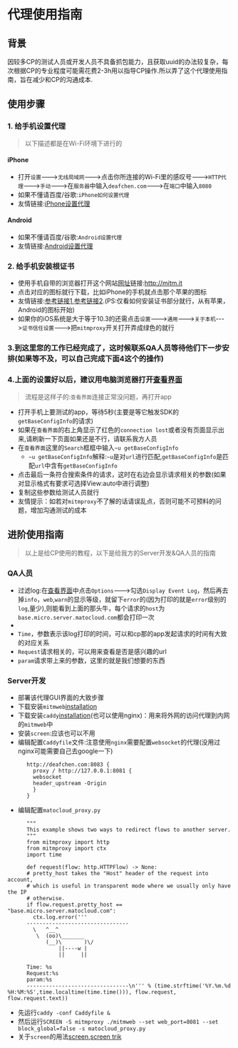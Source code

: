 
# 代理使用指南
## 背景
因较多CP的测试人员或开发人员不具备抓包能力，且获取uuid的办法较复杂，每次根据CP的专业程度可能需花费2-3h用以指导CP操作.所以弄了这个代理使用指南，旨在减少和CP的沟通成本.
## 使用步骤
### 1. 给手机设置代理
> 以下描述都是在Wi-Fi环境下进行的
#### iPhone
- 打开`设置`--->`无线局域网`--->点击你所连接的Wi-Fi里的感叹号--->`HTTP代理`--->`手动`--->在`服务器`中输入`deafchen.com`--->在`端口`中输入`8080`
- 如果不懂请百度/谷歌:`iPhone如何设置代理`
- 友情链接:[iPhone设置代理][iPhone proxy]

#### Android
- 如果不懂请百度/谷歌:`Android设置代理`
- 友情链接:[Android设置代理][Android proxy]

### 2. 给手机安装根证书
- 使用手机自带的浏览器打开这个网站[网址][certSite]链接:http://mitm.it
- 点击对应的图标就行下载，比如iPhone的手机就点击那个苹果的图标
- 友情链接:[参考链接1][mitmproxy en],[参考链接2][mitmproxy zh].(PS:仅看如何安装证书部分就行，从有苹果，Android的图标开始)
- 如果你的iOS系统是大于等于10.3的还需点击`设置`--->`通用`--->`关于本机`--->`证书信任设置`--->把`mitmproxy`开关打开弄成绿色的就行

### 3.到这里您的工作已经完成了，这时候联系QA人员等待他们下一步安排(如果等不及，可以自己完成下面4这个的操作)

### 4.上面的设置好以后，建议用电脑浏览器打开[查看界面][proxy GUI]
> 流程是这样子的:`查看界面`连接正常没问题，再打开app

- 打开手机上要测试的app，等待5秒(主要是等它触发SDK的`getBaseConfigInfo`的请求)
- 如果在`查看界面`的右上角显示了红色的`connection lost`或者没有页面显示出来,请刷新一下页面如果还是不行，请联系我方人员
- 在`查看界面`这里的`Search`框框中输入`~u getBaseConfigInfo`
  - `~u getBaseConfigInfo`解释:`~u`是对`url`进行匹配,`getBaseConfigInfo`是匹配`url`中含有`getBaseConfigInfo`
- 点击最后一条符合搜索条件的请求，这时在右边会显示请求相关的参数(如果对显示格式有要求可选择View:auto中进行调整)
- 复制这些参数给测试人员就行
- 友情提示：如若对`mitmproxy`不了解的话请误乱点，否则可能不可预料的问题，增加沟通测试的成本

## 进阶使用指南
> 以上是给CP使用的教程，以下是给我方的Server开发&QA人员的指南

### QA人员
- 过滤log:在[查看界面][proxy GUI]中点击`Options`--->勾选`Display Event Log`，然后再去掉`info`，`web`,`warn`的显示等级，就留下`error`的(因为打印的就是`error`级别的`log`,量少),则能看到上面的那头牛，每个请求的`host`为`base.micro.server.matocloud.com`都会打印一次
-
- `Time`，参数表示该log打印的时间，可以和cp那的app发起请求的时间有大致的对应关系
- `Request`请求相关的，可以用来查看是否是感兴趣的url
- `param`请求带上来的参数，这里的就是我们想要的东西

### Server开发
- 部署该代理GUI界面的大致步骤
- 下载安装`mitmweb`[installation][mitmproxy doc]
- 下载安装`caddy`[installation][caddy doc](也可以使用nginx)：用来将外网的访问代理到内网的`mitmweb`中
- 安装`screen`:应该也可以不用
- 编辑配置`Caddyfile`文件:注意使用`nginx`需要配置`websocket`的代理(没用过nginx可能需要自己去google一下)
```
      http://deafchen.com:8083 {
        proxy / http://127.0.0.1:8081 {
        websocket
        header_upstream -Origin
        }
      }
```

- 编辑配置`matocloud_proxy.py`
```
      """
      This example shows two ways to redirect flows to another server.
      """
      from mitmproxy import http
      from mitmproxy import ctx
      import time

      def request(flow: http.HTTPFlow) -> None:
      # pretty_host takes the "Host" header of the request into account,
      # which is useful in transparent mode where we usually only have the IP
      # otherwise.
      if flow.request.pretty_host == "base.micro.server.matocloud.com":
        ctx.log.error('''
      --------------------------------
        \   ^__^
         \  (oo)\_______
            (__)\       )\/
                ||----w |
                ||     ||

      Time: %s
      Request:%s
      param:%s
      --------------------------------\n''' % (time.strftime('%Y.%m.%d %H:%M:%S',time.localtime(time.time())), flow.request, flow.request.text))
```

- 先运行`caddy -conf Caddyfile &`
- 然后运行`SCREEN -S mitmproxy ./mitmweb --set web_port=8081 --set block_global=false -s matocloud_proxy.py`
- 关于`screen`的用法[screen][screen],[screen trik][screen trik]

























[iPhone proxy]:https://jingyan.baidu.com/article/dca1fa6f620442f1a4405202.html
[Android proxy]:https://jingyan.baidu.com/article/fd8044faebfaa85030137a72.html
[certSite]:http://mitm.it
[mitmproxy en]:https://mrchens.github.io/2017/07/05/mitmproxy-for-iOS-app-usage
[mitmproxy zh]:https://www.jianshu.com/p/032eb87aa7e0
[proxy GUI]:http://deafchen.com:8083
[mitmproxy doc]:https://docs.mitmproxy.org/stable/overview-installation/
[caddy doc]:https://github.com/mholt/caddy
[screen]:https://linux.cn/article-8215-1.html
[screen trik]:https://www.ibm.com/developerworks/cn/linux/l-cn-screen/index.html
